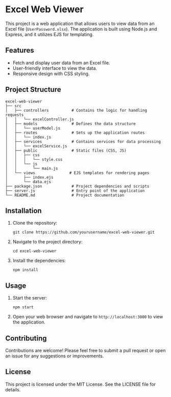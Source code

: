 # Excel Web Viewer

This project is a web application that allows users to view data from an Excel file (`UserPassword.xlsx`). The application is built using Node.js and Express, and it utilizes EJS for templating.

## Features

- Fetch and display user data from an Excel file.
- User-friendly interface to view the data.
- Responsive design with CSS styling.

## Project Structure

```
excel-web-viewer
├── src
│   ├── controllers          # Contains the logic for handling requests
│   │   └── excelController.js
│   ├── models               # Defines the data structure
│   │   └── userModel.js
│   ├── routes               # Sets up the application routes
│   │   └── index.js
│   ├── services             # Contains services for data processing
│   │   └── excelService.js
│   ├── public               # Static files (CSS, JS)
│   │   ├── css
│   │   │   └── style.css
│   │   └── js
│   │       └── main.js
│   └── views               # EJS templates for rendering pages
│       ├── index.ejs
│       └── data.ejs
├── package.json             # Project dependencies and scripts
├── server.js                # Entry point of the application
└── README.md                # Project documentation
```

## Installation

1. Clone the repository:
   ```
   git clone https://github.com/yourusername/excel-web-viewer.git
   ```
2. Navigate to the project directory:
   ```
   cd excel-web-viewer
   ```
3. Install the dependencies:
   ```
   npm install
   ```

## Usage

1. Start the server:
   ```
   npm start
   ```
2. Open your web browser and navigate to `http://localhost:3000` to view the application.

## Contributing

Contributions are welcome! Please feel free to submit a pull request or open an issue for any suggestions or improvements.

## License

This project is licensed under the MIT License. See the LICENSE file for details.